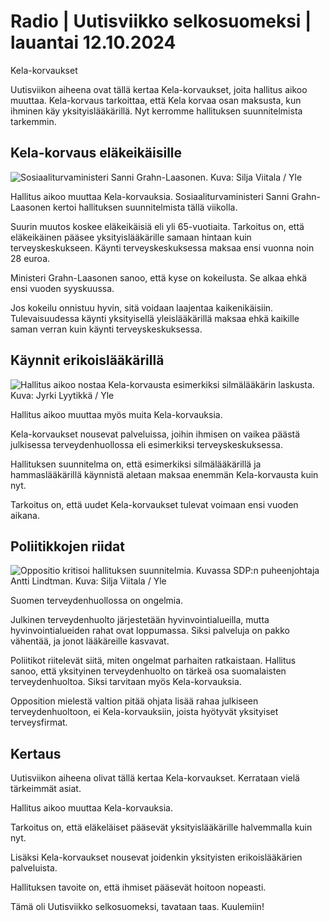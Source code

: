 # Radio \| Uutisviikko selkosuomeksi \| lauantai 12.10.2024

Kela-korvaukset

Uutisviikon aiheena ovat tällä kertaa Kela-korvaukset, joita hallitus aikoo muuttaa. Kela-korvaus tarkoittaa, että Kela korvaa osan maksusta, kun ihminen käy yksityislääkärillä. Nyt kerromme hallituksen suunnitelmista tarkemmin.

## Kela-korvaus eläkeikäisille

![Sosiaaliturvaministeri Sanni Grahn-Laasonen. Kuva: Silja Viitala / Yle](https://images.cdn.yle.fi/image/upload/c_crop,h_3261,w_5798,x_0,y_528/ar_1.7777777777777777,c_fill,g_faces,h_431,w_767/dpr_1.0/q_auto:eco/f_auto/fl_lossy/v1728463793/39-135374366f3eb7d25e42)

Hallitus aikoo muuttaa Kela-korvauksia. Sosiaaliturvaministeri Sanni Grahn-Laasonen kertoi hallituksen suunnitelmista tällä viikolla.

Suurin muutos koskee eläkeikäisiä eli yli 65-vuotiaita. Tarkoitus on, että eläkeikäinen pääsee yksityislääkärille samaan hintaan kuin terveyskeskukseen. Käynti terveyskeskuksessa maksaa ensi vuonna noin 28 euroa.

Ministeri Grahn-Laasonen sanoo, että kyse on kokeilusta. Se alkaa ehkä ensi vuoden syyskuussa.

Jos kokeilu onnistuu hyvin, sitä voidaan laajentaa kaikenikäisiin. Tulevaisuudessa käynti yksityisellä yleislääkärillä maksaa ehkä kaikille saman verran kuin käynti terveyskeskuksessa.

## Käynnit erikoislääkärillä

![Hallitus aikoo nostaa Kela-korvausta esimerkiksi silmälääkärin laskusta. Kuva: Jyrki Lyytikkä / Yle](https://images.cdn.yle.fi/image/upload/c_crop,h_2723,w_4840,x_0,y_197/ar_1.7777777777777777,c_fill,g_faces,h_431,w_767/dpr_1.0/q_auto:eco/f_auto/fl_lossy/v1706043961/39-7595645ff48602b9fdd)

Hallitus aikoo muuttaa myös muita Kela-korvauksia.

Kela-korvaukset nousevat palveluissa, joihin ihmisen on vaikea päästä julkisessa terveydenhuollossa eli esimerkiksi terveyskeskuksessa.

Hallituksen suunnitelma on, että esimerkiksi silmälääkärillä ja hammaslääkärillä käynnistä aletaan maksaa enemmän Kela-korvausta kuin nyt.

Tarkoitus on, että uudet Kela-korvaukset tulevat voimaan ensi vuoden aikana.

## Poliitikkojen riidat

![Oppositio kritisoi hallituksen suunnitelmia. Kuvassa SDP:n puheenjohtaja Antti Lindtman. Kuva: Silja Viitala / Yle](https://images.cdn.yle.fi/image/upload/c_crop,h_3375,w_6000,x_0,y_170/ar_1.7777777777777777,c_fill,g_faces,h_431,w_767/dpr_1.0/q_auto:eco/f_auto/fl_lossy/v1727184692/39-135328466f2bb322df03)

Suomen terveydenhuollossa on ongelmia.

Julkinen terveydenhuolto järjestetään hyvinvointialueilla, mutta hyvinvointialueiden rahat ovat loppumassa. Siksi palveluja on pakko vähentää, ja jonot lääkäreille kasvavat.

Poliitikot riitelevät siitä, miten ongelmat parhaiten ratkaistaan. Hallitus sanoo, että yksityinen terveydenhuolto on tärkeä osa suomalaisten terveydenhuoltoa. Siksi tarvitaan myös Kela-korvauksia.

Opposition mielestä valtion pitää ohjata lisää rahaa julkiseen terveydenhuoltoon, ei Kela-korvauksiin, joista hyötyvät yksityiset terveysfirmat.

## Kertaus

Uutisviikon aiheena olivat tällä kertaa Kela-korvaukset. Kerrataan vielä tärkeimmät asiat.

Hallitus aikoo muuttaa Kela-korvauksia.

Tarkoitus on, että eläkeläiset pääsevät yksityislääkärille halvemmalla kuin nyt.

Lisäksi Kela-korvaukset nousevat joidenkin yksityisten erikoislääkärien palveluista.

Hallituksen tavoite on, että ihmiset pääsevät hoitoon nopeasti.

Tämä oli Uutisviikko selkosuomeksi, tavataan taas. Kuulemiin!

